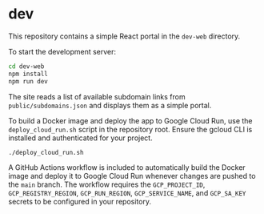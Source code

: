 # dev

This repository contains a simple React portal in the `dev-web` directory.

To start the development server:

```bash
cd dev-web
npm install
npm run dev
```

The site reads a list of available subdomain links from `public/subdomains.json` and displays them as a simple portal.

To build a Docker image and deploy the app to Google Cloud Run, use the
`deploy_cloud_run.sh` script in the repository root. Ensure the gcloud CLI is
installed and authenticated for your project.

```
./deploy_cloud_run.sh
```

A GitHub Actions workflow is included to automatically build the Docker image
and deploy it to Google Cloud Run whenever changes are pushed to the `main`
branch. The workflow requires the `GCP_PROJECT_ID`, `GCP_REGISTRY_REGION`,
`GCP_RUN_REGION`, `GCP_SERVICE_NAME`, and `GCP_SA_KEY` secrets to be configured in your repository.

